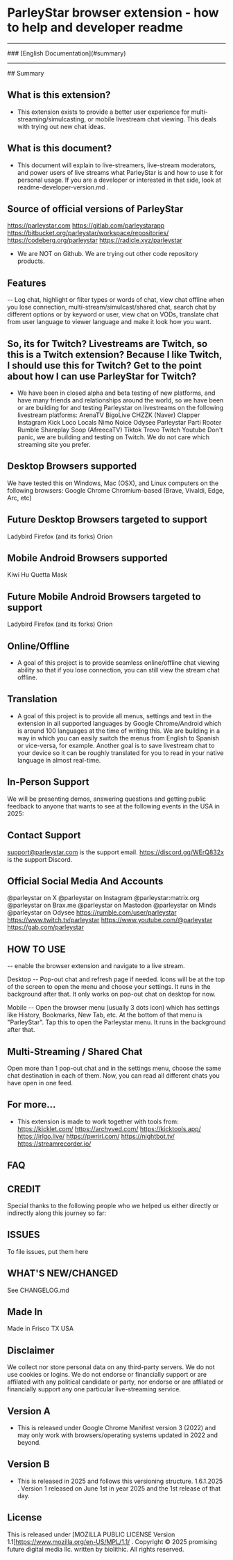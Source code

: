 <!-- SPDX-FileCopyrightText: © 2025 promising future digital media llc. All rights reserved. <admin@parleystar.com> -->
<!-- SPDX-License-Identifier: Mozilla Public License 1.1 (MPL-1.1) -->

# ParleyStar browser extension - how to help and developer readme
<hr />
### [English Documentation](#summary)
<hr />
## <span id="summary">Summary</span>

## What is this extension? 
- This extension exists to provide a better user experience for multi-streaming/simulcasting, or mobile livestream chat viewing. This deals with trying out new chat ideas. 


## What is this document? 
- This document will explain to live-streamers, live-stream moderators, and power users of live streams what ParleyStar is and how to use it for personal usage. If you are a developer or interested in that side, look at readme-developer-version.md . 


## Source of official versions of ParleyStar 
https://parleystar.com 
https://gitlab.com/parleystarapp
https://bitbucket.org/parleystar/workspace/repositories/
https://codeberg.org/parleystar
https://radicle.xyz/parleystar
- We are NOT on Github. We are trying out other code repository products.


## Features
-- Log chat, highlight or filter types or words of chat, view chat offline when you lose connection, multi-stream/simulcast/shared chat, search chat by different options or by keyword or user, view chat on VODs, translate chat from user language to viewer language and make it look how you want.


## So, its for Twitch? Livestreams are Twitch, so this is a Twitch extension? Because I like Twitch, I should use this for Twitch? Get to the point about how I can use ParleyStar for Twitch?
- We have been in closed alpha and beta testing of new platforms, and have many friends and relationships around the world, so we have been or are building for and testing Parleystar on livestreams on the following livestream platforms:
ArenaTV
BigoLive 
CHZZK (Naver)
Clapper
Instagram
Kick
Loco
Locals
Nimo
Noice
Odysee
Parleystar
Parti
Rooter
Rumble
Shareplay
Soop (AfreecaTV)
Tiktok
Trovo
Twitch
Youtube
Don't panic, we are building and testing on Twitch. We do not care which streaming site you prefer.


## Desktop Browsers supported
We have tested this on Windows, Mac (OSX), and Linux computers on the following browsers: 
Google Chrome
Chromium-based (Brave, Vivaldi, Edge, Arc, etc)


## Future Desktop Browsers targeted to support
Ladybird
Firefox (and its forks)
Orion


## Mobile Android Browsers supported
Kiwi
Hu
Quetta
Mask


## Future Mobile Android Browsers targeted to support
Ladybird
Firefox (and its forks)
Orion


## Online/Offline
- A goal of this project is to provide seamless online/offline chat viewing ability so that if you lose connection, you can still view the stream chat offline.


## Translation
- A goal of this project is to provide all menus, settings and text in the extension in all supported languages by Google Chrome/Android which is around 100 languages at the time of writing this. We are building in a way in which you can easily switch the menus from English to Spanish or vice-versa, for example. Another goal is to save livestream chat to your device so it can be roughly translated for you to read in your native language in almost real-time.


## In-Person Support
We will be presenting demos, answering questions and getting public feedback to anyone that wants to see at the following events in the USA in 2025:


## Contact Support
support@parleystar.com is the support email.
https://discord.gg/WErQ832x is the support Discord.


## Official Social Media And Accounts
@parleystar on X
@parleystar on Instagram
@parleystar:matrix.org 
@parleystar on Brax.me
@parleystar on Mastodon
@parleystar on Minds
@parleystar on Odysee
https://rumble.com/user/parleystar
https://www.twitch.tv/parleystar
https://www.youtube.com/@parleystar
https://gab.com/parleystar


## HOW TO USE
-- enable the browser extension and navigate to a live stream. 

Desktop -- Pop-out chat and refresh page if needed. Icons will be at the top of the screen to open the menu and choose your settings. It runs in the background after that. It only works on pop-out chat on desktop for now.

Mobile -- Open the browser menu (usually 3 dots icon) which has settings like History, Bookmarks, New Tab, etc.  At the bottom of that menu is "ParleyStar". Tap this to open the Parleystar menu. It runs in the background after that.


## Multi-Streaming / Shared Chat
Open more than 1 pop-out chat and in the settings menu, choose the same chat destination in each of them. Now, you can read all different chats you have open in one feed.


## For more...
- This extension is made to work together with tools from:
https://kicklet.com/ 
https://archyved.com/ 
https://kicktools.app/ 
https://irlgo.live/ 
https://pwrirl.com/ 
https://nightbot.tv/ 
https://streamrecorder.io/ 


## FAQ


## CREDIT
Special thanks to the following people who we helped us either directly or indirectly along this journey so far:


## ISSUES
To file issues, put them here


## WHAT'S NEW/CHANGED
See CHANGELOG.md


## Made In
Made in Frisco TX USA


## Disclaimer
We collect nor store personal data on any third-party servers. We do not use cookies or logins. We do not endorse or financially support or are affilated with any political candidate or party, nor endorse or are affilated or financially support any one particular live-streaming service.  


## Version A
- This is released under Google Chrome Manifest version 3 (2022) and may only work with browsers/operating systems updated in 2022 and beyond.


## Version B
- This is released in 2025 and follows this versioning structure. 1.6.1.2025 . Version 1 released on June 1st in year 2025 and the 1st release of that day. 


## License
This is released under [MOZILLA PUBLIC LICENSE Version 1.1]https://www.mozilla.org/en-US/MPL/1.1/ . Copyright © 2025 promising future digital media llc. written by biolithic. All rights reserved.

